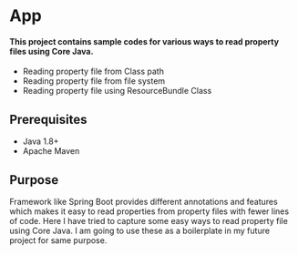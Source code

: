# App

#### This project contains sample codes for various ways to read property files using Core Java.
 - Reading property file from Class path
 - Reading property file from file system
 - Reading property file using ResourceBundle Class

## Prerequisites
- Java 1.8+
- Apache Maven

## Purpose

Framework like Spring Boot provides different annotations and features which makes it easy to read properties from property files with fewer lines of code. Here I have tried to capture some easy ways to read property file using Core Java. I am going to use these as a boilerplate in my future project for same purpose.